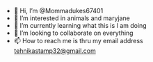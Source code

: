 - 👋 Hi, I’m @Mommadukes67401
- 👀 I’m interested in animals and maryjane
- 🌱 I’m currently learning what this is I am doing
- 💞️ I’m looking to collaborate on everything
- 📫 How to reach me is thru my email address tehnikastamp32@gmail.com

<!---
Mommadukes67401/Mommadukes67401 is a ✨ special ✨ repository because its `README.md` (this file) appears on your GitHub profile.
You can click the Preview link to take a look at your changes.
--->
